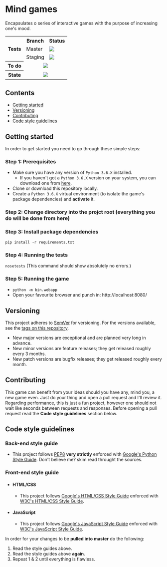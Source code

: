 # Mind games
Encapsulates o series of interactive games with the purpose of increasing one's mood.

<table>
  <tr>
    <th rowspan="3">Tests</th>
    <th>Branch</th>
    <th>Status</th>
  </tr>
  <tr>
    <td>Master</td>
    <td>
      <a href="https://travis-ci.com/mariusmucenicu/mind-games/branches">
        <img src="https://travis-ci.com/mariusmucenicu/mind-games.svg?branch=master"></a>
    </td>
  </tr>
  <tr>
    <td>Staging</td>
    <td>
      <a href="https://travis-ci.com/mariusmucenicu/mind-games/branches">
        <img src="https://travis-ci.com/mariusmucenicu/mind-games.svg?branch=staging"></a>
    </td>
  </tr>
  <tr>
    <th>To do</th>
    <td colspan="2" align="center">
      <a href="https://github.com/mariusmucenicu/mind-games/issues">
        <img src="https://img.shields.io/github/issues/mariusmucenicu/mind-games.svg"></a>
    </td>
  </tr>
  <tr>
    <th>State</th>
    <td colspan="2" align="center">
      <a href="https://github.com/mariusmucenicu/mind-games/compare/0.1.0...master">
        <img src="https://img.shields.io/github/commits-since/mariusmucenicu/mind-games/0.1.0.svg"></a>
    </td>
  </tr>
</table>

## Contents
+ [Getting started](https://github.com/mariusmucenicu/mind-games#getting-started)
+ [Versioning](https://github.com/mariusmucenicu/mind-games#versioning)
+ [Contributing](https://github.com/mariusmucenicu/mind-games#contributing)
+ [Code style guidelines](https://github.com/mariusmucenicu/mind-games#code-style-guidelines)

## Getting started
In order to get started you need to go through these simple steps:

### Step 1: Prerequisites
+ Make sure you have any version of `Python 3.6.X` installed.
    + If you haven't got a `Python 3.6.X` version on your system, you can download one from [here](https://www.python.org/).
+ Clone or download this repository locally.
+ Create a `Python 3.6.X` virtual environment (to isolate the game's package dependencies) and **activate** it.

### Step 2: Change directory into the projct root (everything you do will be done from here)

### Step 3: Install package dependencies
```pip install -r requirements.txt```

### Step 4: Running the tests
```nosetests``` (This command should show absolutely no errors.)

### Step 5: Running the game
+ ```python -m bin.webapp```
+ Open your favourite browser and punch in: http://localhost:8080/

## Versioning

This project adheres to [SemVer](http://semver.org/) for versioning.
For the versions available, see the [tags on this repository](https://github.com/mariusmucenicu/mind-games/tags).

- New major versions are exceptional and are planned very long in advance.
- New minor versions are feature releases; they get released roughly every 3 months.
- New patch versions are bugfix releases; they get released roughly every month.

## Contributing
This game can benefit from your ideas should you have any, mind you, a new game even.
Just do your thing and open a pull request and I'll review it.
Regarding performance, this is just a fun project, however one should not wait like seconds between requests and responses.
Before opening a pull request read the **Code style guidelines** section below.

## Code style guidelines

### Back-end style guide
+ This project follows [PEP8](https://www.python.org/dev/peps/pep-0008/) **very strictly** enforced with [Google's Python Style Guide](https://github.com/google/styleguide/blob/gh-pages/pyguide.md). Don't believe me? skim read throught the sources.

### Front-end style guide

+ #### HTML/CSS
    + This project follows [Google's HTML/CSS Style Guide](https://google.github.io/styleguide/htmlcssguide.html) enforced with [W3C's HTML/CSS Style Guide](https://www.w3schools.com/html/html5_syntax.asp).

+ #### JavaScript
    + This project follows [Google's JavaScript Style Guide](https://google.github.io/styleguide/jsguide.html) enforced with [W3C's JavaScript Style Guide](https://www.w3schools.com/js/js_conventions.asp).

In order for your changes to be **pulled into master** do the following:
1. Read the style guides above.
2. Read the style guides above **again**.
3. Repeat 1 & 2 until everything is flawless.


